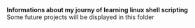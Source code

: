 __Informations about my journy of learning linux shell scripting__ <br>
Some future projects will be displayed in this folder


